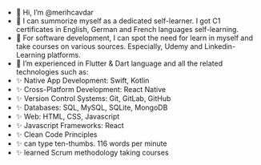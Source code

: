 - 👋 Hi, I’m @merihcavdar
- 👀 I can summorize myself as a dedicated self-learner. I got C1 certificates in English, German and French languages self-learning.
- 👀 For software development, I can spot the need for learn in myself and take courses on various sources. Especially, Udemy and Linkedin-Learning platforms.
- 👀 I’m experienced in Flutter & Dart language and all the related technologies such as:
- ✨ Native App Development: Swift, Kotlin
- ✨ Cross-Platform Development: React Native
- ✨ Version Control Systems: Git, GitLab, GitHub
- ✨ Databases: SQL, MySQL, SQLite, MongoDB
- ✨ Web: HTML, CSS, Javascript
- ✨ Javascript Frameworks: React
- ✨ Clean Code Principles
- ✨ can type ten-thumbs. 116 words per minute
- ✨ learned Scrum methodology taking courses 

<!---
merihcavdar/merihcavdar is a ✨ special ✨ repository because its `README.md` (this file) appears on your GitHub profile.
You can click the Preview link to take a look at your changes.
--->
